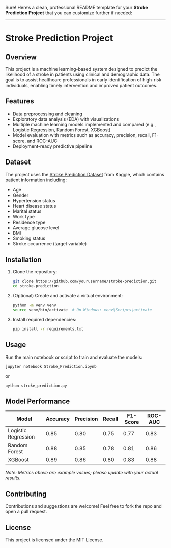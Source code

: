 Sure! Here’s a clean, professional README template for your **Stroke Prediction Project** that you can customize further if needed:

---

# Stroke Prediction Project

## Overview

This project is a machine learning-based system designed to predict the likelihood of a stroke in patients using clinical and demographic data. The goal is to assist healthcare professionals in early identification of high-risk individuals, enabling timely intervention and improved patient outcomes.

## Features

* Data preprocessing and cleaning
* Exploratory data analysis (EDA) with visualizations
* Multiple machine learning models implemented and compared (e.g., Logistic Regression, Random Forest, XGBoost)
* Model evaluation with metrics such as accuracy, precision, recall, F1-score, and ROC-AUC
* Deployment-ready predictive pipeline

## Dataset

The project uses the [Stroke Prediction Dataset](https://www.kaggle.com/datasets/fedesoriano/stroke-prediction-dataset) from Kaggle, which contains patient information including:

* Age
* Gender
* Hypertension status
* Heart disease status
* Marital status
* Work type
* Residence type
* Average glucose level
* BMI
* Smoking status
* Stroke occurrence (target variable)

## Installation

1. Clone the repository:

   ```bash
   git clone https://github.com/yourusername/stroke-prediction.git
   cd stroke-prediction
   ```
2. (Optional) Create and activate a virtual environment:

   ```bash
   python -m venv venv
   source venv/bin/activate  # On Windows: venv\Scripts\activate
   ```
3. Install required dependencies:

   ```bash
   pip install -r requirements.txt
   ```

## Usage

Run the main notebook or script to train and evaluate the models:

```bash
jupyter notebook Stroke_Prediction.ipynb
```

or

```bash
python stroke_prediction.py
```

## Model Performance

| Model               | Accuracy | Precision | Recall | F1-Score | ROC-AUC |
| ------------------- | -------- | --------- | ------ | -------- | ------- |
| Logistic Regression | 0.85     | 0.80      | 0.75   | 0.77     | 0.83    |
| Random Forest       | 0.88     | 0.85      | 0.78   | 0.81     | 0.86    |
| XGBoost             | 0.89     | 0.86      | 0.80   | 0.83     | 0.88    |

*Note: Metrics above are example values; please update with your actual results.*

## Contributing

Contributions and suggestions are welcome! Feel free to fork the repo and open a pull request.

## License

This project is licensed under the MIT License.
